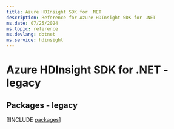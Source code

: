 ```yaml
---
title: Azure HDInsight SDK for .NET
description: Reference for Azure HDInsight SDK for .NET
ms.date: 07/25/2024
ms.topic: reference
ms.devlang: dotnet
ms.service: hdinsight
---
```

# Azure HDInsight SDK for .NET - legacy
## Packages - legacy
[!INCLUDE [packages](hdinsight-index.md)]